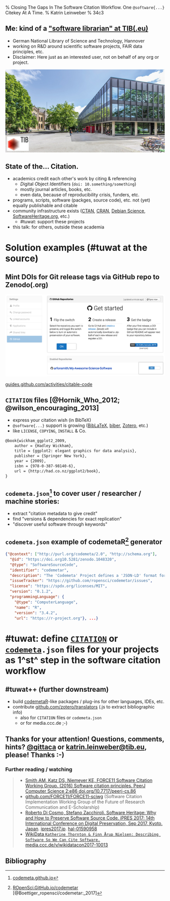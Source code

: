 % Closing The Gaps In The Software Citation Workflow. One `@software{...}` Citekey At A Time.
% Katrin Leinweber
% 34c3

<!--
abstract: |
    Academics credit each other's work by citing and referring. Thus is well established for journal articles, books, etc. Increasingly so even for data sets, because funders currently push for publishing data sets as well.
    
    Given the importance of software programs, scripts, packages, etc. in scientific work, it is clear that these will become more important  publishable units as well. Therefore, providing citation information is helpful for both developers and users.
    
    This lightning talk briefly explains a few options that everyone can quickly add to their source code.
    
- [ ] make screenshots
- [ ] minimise links to site + keyword
-->

## Me: kind of a ["software librarian" at TIB(.eu)](https://www.tib.eu/en/research-development/non-textual-materials/)

- German National Library of Science and Technology, Hannover
- working on R&D around scientific software projects, FAIR data principles, etc.
- Disclaimer: Here just as an interested user, not on behalf of any org or project.

![](img/TIB.jpg)


## State of the... Citation.

- academics credit each other's work by citing & referencing 
    + *D*igital *O*bject *I*dentifiers (`doi: 10.something/something`)
    + mostly journal articles, books, etc.
    + even data, because of reproducibility crisis, funders, etc.
- programs, scripts, software (packges, source code), etc. not (yet) equally publishable and citable
- community infrastructure exists ([CTAN](https://ctan.org/), [CRAN](https://cran.r-project.org/), [Debian Science](https://wiki.debian.org/DebianScience), [SoftwareHeritage.org](https://www.softwareheritage.org/), etc.)
    + #tuwat: support these projects
- this talk: for others, outside these academia



# Solution examples (#tuwat at the source)


## Mint DOIs for Git release tags via GitHub repo to Zenodo(.org)

![](img/zenodo-toggle-on.png)

[guides.github.com/activities/citable-code](https://guides.github.com/activities/citable-code/)


## `CITATION` files [@Hornik_Who_2012; @wilson_encouraging_2013]

- express your citation wish (in BibTeX)
- `@software{...}` support is growing ([BibLaTeX](https://ctan.org/tex-archive/macros/latex/contrib/biblatex), [biber](https://github.com/plk/biber), [Zotero](http://zotero.org/), etc.)
- like `LICENSE`, `COPYING`, `INSTALL` & Co.

```BibLaTeX
@book{wickham_ggplot2_2009,
    author = {Hadley Wickham},
    title = {ggplot2: elegant graphics for data analysis},
    publisher = {Springer New York},
    year = {2009},
    isbn = {978-0-387-98140-6},
    url = {http://had.co.nz/ggplot2/book},
}
```


## `codemeta.json`[^cmp] to cover user / researcher / machine stories:

- extract "citation metadata to give credit"
- find "versions & dependencies for exact replication"
- "discover useful software through keywords"

[^cmp]: [codemeta.github.io](https://codemeta.github.io/)


## `codemeta.json` example of codemetaR[^cmr] generator 

```json
{"@context": ["http://purl.org/codemeta/2.0", "http://schema.org"],
  "@id": "https://doi.org10.5281/zenodo.1048320",
  "@type": "SoftwareSourceCode",
  "identifier": "codemetar",
  "description": "The 'Codemeta' Project defines a 'JSON-LD' format for ...",
  "issueTracker": "https://github.com/ropensci/codemetar/issues",
  "license": "https://spdx.org/licenses/MIT",
  "version": "0.1.2",
  "programmingLanguage": {
    "@type": "ComputerLanguage",
    "name": "R",
    "version": "3.4.2",
    "url": "https://r-project.org"}, ...}
```

[^cmr]: [ROpenSci.GitHub.io/codemetar](https://ropensci.github.io/codemetar/) [@Boettiger_ropensci/codemetar:_2017]

# #tuwat: define [`CITATION`](https://www.software.ac.uk/blog/2013-09-02-encouraging-citation-software-introducing-citation-files) or [`codemeta`](https://codemeta.github.io/)`.json` files for your projects as 1^st^ step in the software citation workflow


## #tuwat++ (further downstream)

- build [codemetaR](https://github.com/ropensci/codemetar)-like packages / plug-ins for other languages, IDEs, etc.
- contribute [github.com/zotero/translators](http://github.com/zotero/translators) (.js to extract bibliographic info)
    + also for `CITATION` files or `codemeta.json`
    + or for media.ccc.de ;-)


## Thanks for your attention! Questions, comments, hints? [\@gittaca](https://twitter.com/gittaca) or [katrin.leinweber@tib.eu](mailto:katrin.leinweber@tib.eu?subject=34c3%20lightning%20talk), please! Thanks :-)

### Further reading / watching

> - [Smith AM, Katz DS, Niemeyer KE, FORCE11 Software Citation Working Group. (2016) Software citation principles. PeerJ Computer Science 2:e86 doi.org/10.7717/peerj-cs.86](https://peerj.com/articles/cs-86/) 
> - [github.com/FORCE11/FORCE11-sciwg](https://github.com/force11/force11-sciwg) (Software Citation Implementation Working Group of the Future of Research Communication and E-Scholarship)
> - [Roberto Di Cosmo, Stefano Zacchiroli. Software Heritage: Why and How to Preserve Software Source Code. iPRES 2017: 14th International Conference on Digital Preservation, Sep 2017, Kyoto, Japan](https://hal.archives-ouvertes.fr/hal-01590958/). [ipres2017.jp](https://ipres2017.jp/). [hal-01590958](https://hal.archives-ouvertes.fr/hal-01590958/)
> - [WikiData `Katherine Thornton & Finn Årup Nielsen: Describing Software So We Can Cite Software.` media.ccc.de/v/wikidatacon2017-10013](https://media.ccc.de/v/wikidatacon2017-10013-describing_software_so_we_can_cite_software)


## Bibliography


<!-- scratch pad


## Lots of initiatives...


![](https://memegenerator.net/img/instances/500x/80935528/publish-all-the-research-data.jpg)


 -->

